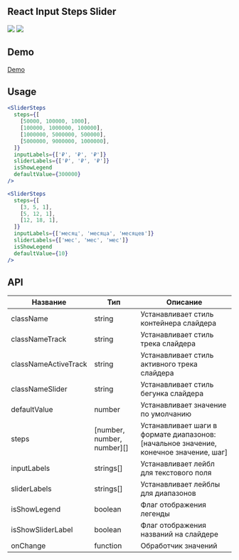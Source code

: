 ## React Input Steps Slider

![](https://i.postimg.cc/GtJkFt1x/2024-03-01-12-08-10.png)
![](https://i.postimg.cc/R0nYfkgV/2024-03-01-12-22-26.png)

## Demo
[Demo](https://viconte.github.io/react-input-steps-slider/)

## Usage

```jsx
<SliderSteps
  steps={[
    [50000, 100000, 1000],
    [100000, 1000000, 100000],
    [1000000, 5000000, 500000],
    [5000000, 9000000, 1000000],
  ]}
  inputLabels={['₽', '₽', '₽']}
  sliderLabels={['₽', '₽', '₽']}
  isShowLegend
  defaultValue={300000}
/>
```

```jsx
<SliderSteps
  steps={[
    [3, 5, 1],
    [5, 12, 1],
    [12, 18, 1],
  ]}
  inputLabels={['месяц', 'месяца', 'месяцев']}
  sliderLabels={['мес', 'мес', 'мес']}
  isShowLegend
  defaultValue={10}
/>
```

## API

| Название             | Тип                        | Описание                                                                              |
|----------------------|----------------------------|---------------------------------------------------------------------------------------|
| className            | string                     | Устанавливает стиль контейнера слайдера                                               |
| classNameTrack       | string                     | Устанавливает стиль трека слайдера                                                    |
| classNameActiveTrack | string                     | Устанавливает стиль активного трека слайдера                                          |
| classNameSlider      | string                     | Устанавливает стиль бегунка слайдера                                                  |
| defaultValue         | number                     | Устанавливает значение по умолчанию                                                   |
| steps                | [number, number, number][] | Устанавливает шаги в формате диапазонов: [начальное значение, конечное значение, шаг] |
| inputLabels          | strings[]                  | Устанавливает лейбл для текстового поля                                               |
| sliderLabels         | strings[]                  | Устанавливает лейблы для диапазонов                                                   |
| isShowLegend         | boolean                    | Флаг отображения легенды                                                              |
| isShowSliderLabel    | boolean                    | Флаг отображения названий на слайдере                                                 |
| onChange             | function                   | Обработчик значений                                                                   |

